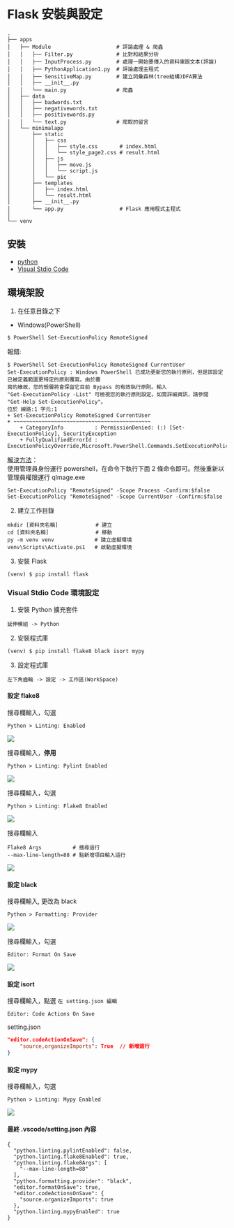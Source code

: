 # Flask 安裝與設定

```
.
├── apps
│   ├── Module                     # 評論處理 & 爬蟲
│   │   ├── Filter.py              # 比對和結果分析
│   │   ├── InputProcess.py        # 處理一開始要傳入的資料庫跟文本(評論)
│   │   ├── PythonApplication1.py  # 評論處理主程式
│   │   ├── SensitiveMap.py        # 建立詞彙森林(tree結構)DFA算法
│   │   ├── __init__.py
│   │   └── main.py                # 爬蟲
│   ├── data
│   │   ├── badwords.txt
│   │   ├── negativewords.txt
│   │   ├── positivewords.py
│   │   └── text.py                # 爬取的留言
│   └── minimalapp
│       ├── static
│       │   ├── css
│       │   │   ├── style.css       # index.html
│       │   │   └── style_page2.css # result.html
│       │   ├── js
│       │   │   ├── move.js
│       │   │   └── script.js
│       │   └── pic
│       ├── templates
│       │   ├── index.html
│       │   └── result.html
│       ├── __init__.py
│       └── app.py                  # Flask 應用程式主程式
│
└── venv
```

## 安裝

- [python](https://python.org/downloads)
- [Visual Stdio Code](https://code.visualstudio.com/)

## 環境架設

1. 在任意目錄之下

- Windows(PowerShell)

```bash=
$ PowerShell Set-ExecutionPolicy RemoteSigned
```

報錯:

```bash=
$ PowerShell Set-ExecutionPolicy RemoteSigned CurrentUser
Set-ExecutionPolicy : Windows PowerShell 已成功更新您的執行原則，但是該設定已被定義範圍更特定的原則覆寫。由於覆
寫的緣故，您的殼層將會保留它目前 Bypass 的有效執行原則。輸入
"Get-ExecutionPolicy -List" 可檢視您的執行原則設定。如需詳細資訊，請參閱 "Get-Help Set-ExecutionPolicy"。
位於 線路:1 字元:1
+ Set-ExecutionPolicy RemoteSigned CurrentUser
+ ~~~~~~~~~~~~~~~~~~~~~~~~~~~~~~~~~~~~~~~~~~~~
    + CategoryInfo          : PermissionDenied: (:) [Set-ExecutionPolicy], SecurityException
    + FullyQualifiedErrorId : ExecutionPolicyOverride,Microsoft.PowerShell.Commands.SetExecutionPolicyCommand
```

[解決方法](https://github.com/jiwenxing/qimage-win/issues/14)：  
使用管理員身份運行 powershell，在命令下執行下面 2 條命令即可。然後重新以管理員權限運行 qImage.exe

```bash=
Set-ExecutionPolicy "RemoteSigned" -Scope Process -Confirm:$false
Set-ExecutionPolicy "RemoteSigned" -Scope CurrentUser -Confirm:$false
```

2. 建立工作目錄

```bash=
mkdir [資料夾名稱]            # 建立
cd [資料夾名稱]               # 移動
py -m venv venv             # 建立虛擬環境
venv\Scripts\Activate.ps1   # 啟動虛擬環境
```

3. 安裝 Flask

```bash=
(venv) $ pip install flask
```

### Visual Stdio Code 環境設定

1. 安裝 Python 擴充套件

```
延伸模組 -> Python
```

2. 安裝程式庫

```bash=
(venv) $ pip install flake8 black isort mypy
```

3. 設定程式庫

```
左下角齒輪 -> 設定 -> 工作區(WorkSpace)
```

#### 設定 flake8

搜尋欄輸入，勾選

```
Python > Linting: Enabled
```

![](https://i.imgur.com/ux4I6HY.png)

搜尋欄輸入，**停用**

```
Python > Linting: Pylint Enabled
```

![](https://i.imgur.com/LwclBJL.png)

搜尋欄輸入，勾選

```
Python > Linting: Flake8 Enabled
```

![](https://i.imgur.com/dCt4eBO.png)

搜尋欄輸入

```=
Flake8 Args          # 搜尋這行
--max-line-length=88 # 點新增項目輸入這行
```

![](https://i.imgur.com/6vBaBPX.png)

#### 設定 black

搜尋欄輸入, 更改為 black

```
Python > Formatting: Provider
```

![](https://i.imgur.com/oWwtLya.png)

搜尋欄輸入，勾選

```
Editor: Format On Save
```

![](https://i.imgur.com/ycbt1Po.png)

#### 設定 isort

搜尋欄輸入，點選 `在 setting.json 編輯`

```
Editor: Code Actions On Save
```

setting.json

```json
"editor.codeActionOnSave": {
    "source,organizeImports": True  // 新增這行
}
```

#### 設定 mypy

搜尋欄輸入，勾選

```
Python > Linting: Mypy Enabled
```

![](https://i.imgur.com/uL2gFSb.png)

#### 最終 .vscode/setting.json 內容

```json=
{
  "python.linting.pylintEnabled": false,
  "python.linting.flake8Enabled": true,
  "python.linting.flake8Args": [
    "--max-line-length=88"
  ],
  "python.formatting.provider": "black",
  "editor.formatOnSave": true,
  "editor.codeActionsOnSave": {
    "source.organizeImports": true
  },
  "python.linting.mypyEnabled": true
}

```

